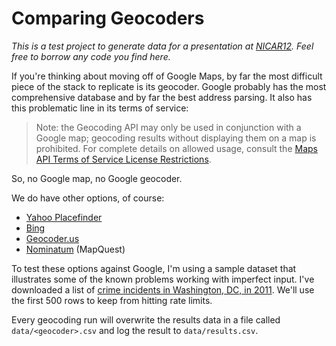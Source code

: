 Comparing Geocoders
===================

*This is a test project to generate data for a presentation at [NICAR12][n12]. Feel free to borrow any code you find here.*

 [n12]: http://ire.org/events-and-training/event/5/47/ "Own your own map stack: Open source maps from the ground up"

If you're thinking about moving off of Google Maps, by far the most difficult piece of the stack to replicate is its geocoder. Google probably has the most comprehensive database and by far the best address parsing. It also has this problematic line in its terms of service:

> Note: the Geocoding API may only be used in conjunction with a Google map; geocoding results without displaying them on a map is prohibited. For complete details on allowed usage, consult the [Maps API Terms of Service License Restrictions](http://code.google.com/apis/maps/terms.html#section_10_12).

So, no Google map, no Google geocoder.

We do have other options, of course:

 - [Yahoo Placefinder][y]
 - [Bing][b]
 - [Geocoder.us][g]
 - [Nominatum][n] (MapQuest)

 [y]: http://developer.yahoo.com/geo/placefinder/
 [b]: http://msdn.microsoft.com/en-us/library/cc966793.aspx
 [g]: http://geocoder.us/
 [n]: http://wiki.openstreetmap.org/wiki/Nominatim
 
To test these options against Google, I'm using a sample dataset that illustrates some of the known problems working with imperfect input. I've downloaded a list of [crime incidents in Washington, DC, in 2011][crime]. We'll use the first 500 rows to keep from hitting rate limits.

 [crime]: http://data.octo.dc.gov/feeds/crime_incidents/archive/crime_incidents_2011_CSV.zip

Every geocoding run will overwrite the results data in a file called `data/<geocoder>.csv` and log the result to `data/results.csv`.
